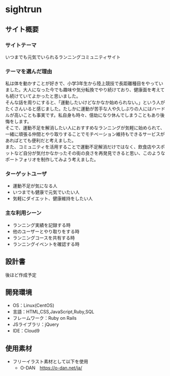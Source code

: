 # sightrun

## サイト概要
### サイトテーマ
いつまでも元気でいられるランニングコミュニティサイト
​
### テーマを選んだ理由
私は体を動かすことが好きで、小学3年生から陸上競技で長距離種目をやっていました。大人になった今でも趣味や気分転換でやり続けており、健康面を考えても続けていてよかったと思いました。<br>
そんな話を周りにすると、「運動したいけどなかなか始められない。」という人がたくさんいると感じました。たしかに運動が苦手な人や久しぶりの人にはハードルが高いことも事実です。私自身も時々、億劫になり休んでしまうこともあり後悔をします。<br>
そこで、運動不足を解消したい人におすすめなランニングが気軽に始められて、一緒に頑張る仲間とやり取りすることでモチベーション維持もできるサービスがあればとても便利だと考えました。<br>
また、コミュニティを活用することで運動不足解消だけではなく、飲食店やスポットなど自分が気付かなかったその街の良さを再発見できると思い、このようなポートフォリオを制作してみよう考えました。
​
### ターゲットユーザ
- 運動不足が気になる人
- いつまでも健康で元気でいたい人
- 気軽にダイエット、健康維持をしたい人
​
### 主な利用シーン
- ランニング実績を記録する時
- 他のユーザーとやり取りをする時
- ランニングコースを共有する時
- ランニングイベントを確認する時
​
## 設計書
後ほど作成予定
​
## 開発環境
- OS：Linux(CentOS)
- 言語：HTML,CSS,JavaScript,Ruby,SQL
- フレームワーク：Ruby on Rails
- JSライブラリ：jQuery
- IDE：Cloud9
​
## 使用素材
- フリーイラスト素材として以下を使用
  - O-DAN　https://o-dan.net/ja/